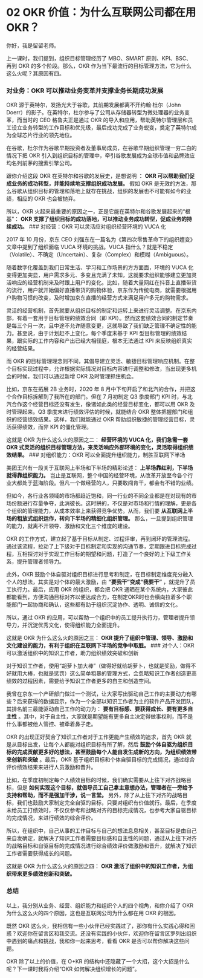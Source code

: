 # 02 OKR 价值：为什么互联网公司都在用 OKR？

你好，我是留留老师。

上一课时，我们提到，组织目标管理经历了 MBO、SMART 原则、KPI、BSC、再到 OKR 的多个阶段。那么，OKR 作为当下最流行的目标管理方法，它为什么这么火呢？其原因有四。

### 对业务：OKR 可以推动业务变革并支撑业务长期成功发展

OKR 源于英特尔，发扬光大于谷歌，其前期发展都离不开约翰·杜尔（John Doerr）的影子。在英特尔，杜尔参与了公司从存储器转型为微处理器的业务变革，而当时的 CEO 格鲁夫正是通过 OKR 的导入和应用，帮助英特尔管理层和员工设立业务转型的工作目标和优先级，最后成功完成了业务蜕变，奠定了英特尔成为全球芯片行业的领先地位。

在谷歌，杜尔作为谷歌早期投资者及董事局成员，在谷歌早期组织管理一穷二白的情况下把 OKR 引入到组织目标的管理中，牵引谷歌发展成为全球市值和品牌效应均名列前茅的搜索引擎公司。

跟你介绍这段 OKR 在英特尔和谷歌的发展史，是想说明 ： **OKR 可以帮助我们促成业务的成功转型，并能持续地支撑组织成功发展。** 假如 OKR 是无效的方法，那么谷歌从组织目标的管理和落地上就存在挑战，组织的发展也不可能有如今的业绩，相应的 OKR 也会被抛弃。

所以，OKR 火起来最重要的原因之一，正是它能在英特尔和谷歌发展起来的“根基”： **OKR 支撑了组织目标的成功落地，可以推动业务成功转型，促成业务的持续成功。** ### 对经营：OKR 可以灵活应对组织经营环境的 VUCA 化

2017 年 10 月份，京东 CEO 刘强东在一篇名为《第四次零售革命下的组织嬗变》文章中提到了组织面临 VUCA 环境的挑战。VUCA 指什么？就是不稳定（Volatile）、不确定（Uncertain）、复杂（Complex）和模糊（Ambiguous）。

随着数字化覆盖到我们日常生活、学习和工作场景的方方面面，环境的 VUCA 化变得更加突显，用户需求多元、多变且充满了未知，这就要求组织能够建立更加灵活响应的经营机制来及时跟上用户的变化。比如，随着大量网红在抖音上直播带货的流行，用户就开始偏好直播带货的购物体验，京东作为传统电商，就需要根据用户购物习惯的改变，及时增加京东直播的经营方式来满足用户多元的购物需求。

灵活的经营机制，首先就要从组织目标的制定和运转上来进行灵活调整。在京东内部，有着一套用于目标管理的绩效合同（即 KPI）。然而这套绩效合同的制定节奏是每三个月一次，且中途不允许随意变更，这就导致了我们缺乏管理不确定性的能力。甚至说，由于计划赶不上变化，每个季度末基于 KPI 型目标管理的绩效结果，跟实际的工作内容和产出已经大相径庭，根本无法通过 KPI 来反映组织真实的经营结果。

而 OKR 的目标管理理念则不同，其倡导建立灵活、敏捷目标管理响应机制。在整个目标实现过程中，允许根据实际情况对目标内容进行调整和修改，当出现更多机会的时候，我们可以通过新增 OKR 及时管理抓住机会。

比如，京东在拓展 2B 业务时，2020 年 8 月中下旬开启了和北汽的合作，并把这个合作目标拆解到了我所在的部门。但在 7 月初制定 Q3 季度部门 KPI 时，与北汽合作这个经营目标还没有发生，像诸如此类的经营目标变化，都可以用 OKR 及时管理起来。Q3 季度末进行绩效评估的时候，就能结合 OKR 整体把握部门和组织的经营绩效结果。这样，我们就能通过 OKR 帮助组织敏捷的管理经营目标，灵活获得绩效，而非 KPI 的僵化管理。

这就是 OKR 为什么这么火的原因之二： **经营环境的 VUCA 化，我们急需一套 OKR 式灵活的组织目标管理方法，来灵活响应外部环境的变化，灵活取得组织绩效结果。** ### 对组织能力：OKR 可以全面提升组织能力，制胜互联网下半场

美团王兴有一段关于互联网上半场和下半场的精彩论述： **上半场靠红利，下半场就得靠组织能力。** 岂止是互联网，整个中国的经营环境，从改革开放至今各个行业大都处于蓝海阶段。但凡一个做经营的人，只要敢闯肯干，都会有不错的业绩。

但如今，各行业各领域的市场都趋近饱和，同一行业的不同企业都是在对现有的市场份额进行存量争夺，此消彼长。这时拼的，不仅是对市场和行情的理解，更是各个组织的管理能力，从成本效率上来获得竞争优势。从而，我们要 **从互联网上半场的粗放式组织运作，转向下半场的精细化组织管理。** 那么，一旦提到组织管理的能力，就离不开领导、激励和文化三个维度的建设。

OKR 的工作方式，建立起了基于目标从制定、过程评审，再到闭环的管理流程。通过该流程，拉动了上下级对于目标制定和实现的沟通节奏，定期跟进目标完成过程，互相探讨对于实现工作目标的期望和问题，打造了一个良好的上下级工作关系，提升管理者领导力。

此外，OKR 鼓励个体自驱对组织目标进行思考和制定，在目标制定维度充分融入个人的想法，其实是对个体的最大激励，由 **“要我干”变成“我要干”** ，就提升了员工执行力。最后，应用 OKR 的组织，都会把 OKR 通晒在某个系统内，大家彼此都能看到，方便沟通目标对齐以便达成合力，在制定OKR时也会横向拉着多个职能部门一起协商和确认，这些都有助于组织沉淀协作、透明、诚信的文化。

所以，通过 OKR 的应用，可以帮助一个组织中的员工提升执行力，管理者提升领导力，并沉淀优秀文化，使得组织能力全面提升。

这就是 OKR 为什么这么火的原因之三： **OKR 提升了组织中管理、领导、激励和文化建设的能力，有利于组织在互联网下半场的竞争中取胜。** ### 对个人：OKR 可以激活组织中的知识工作者，助力组织绩效突破和创新

对于知识工作者，使用“胡萝卜加大棒”（做得好就给胡萝卜，也就是奖励，做得不好就用大棒，也就是惩罚）这么简单粗暴的管理方式，会忽略知识工作者创造更高绩效的过程因素，需要给予知识工作者更多的自主和创造空间。

我曾在京东一个产研部门做过一个测试，让大家写出驱动自己工作的主要动力有哪些？后来获得的数据显示，作为一个全部以知识工作者为主的软件产品开发团队，其排名前三最能驱动自己工作的动力为： **要有目标感、要获得成长、要有更多自主性** 。其中，对于自主性，大家就是期望能有更多自主决定得做事权利，而不是什么事都被他人管控、被牵着鼻子走。

OKR 的出现正好契合了知识工作者对于工作更能产生绩效的追求，首先 OKR 就是从目标出发，让每个人都能对组织目标有所了解，然后 **鼓励个体自驱为组织目标的完成贡献更多好的想法，甚至鼓励每个人能自发生成新的方向，为组织绩效带来创新和突破** 。最后，OKR 基于组织目标和个体自驱目标的完成情况，通过综合评价绩效结果来进行人员激励和晋升。

比如，在季度初制定每个人绩效目标的时候，我们确实需要从上往下对齐战略目标，但是 **如何实现这个目标，就倡导员工自己拿主意想办法，管理者在一旁给予支持和帮助，而不是强加干涉，说一言堂。** 另外，除了从上往下对齐的战略目标，我们也鼓励大家制定完全自驱的目标，只要对组织有价值就行。最后，在季度末给员工打绩效时，不仅仅参考和战略对齐的目标完成情况，也参考大家自驱目标的完成情况，来进行绩效的综合评价。

所以，在组织中，自己从事的工作目标与自己的想法息息相关，甚至目标是由自己来自发确定，就解决了知识工作者需要目标感和自主性的问题，通过从上往下对齐的战略目标和自驱目标的完成情况进行综合绩效评价做激励和晋升，就解决了知识工作者需要获得成长的问题。

这就是 OKR 为什么这么火的原因之四： **OKR 激活了组织中的知识工作者，为组织带来更多绩效创新和突破。**

### 总结

以上，我分别从业务、经营、组织能力和组织个人的四个视角，和你介绍了 OKR 为什么这么火的四个原因，这也是互联网公司为什么都在用 OKR 的根因。

既然 OKR 这么火，我相信有一些小伙伴已经实践过了，那你有什么实践心得和困惑？欢迎你在留言区和我交流。还没有实践的小伙伴，欢迎你在留言区罗列出组织中遇到的痛点和挑战，我和你一起来思考，看看 OKR 是否可以帮你解决这些问题。

OKR 除了以上的价值，在 O+KR 的结构中还隐藏了一个大招，这个大招是什么呢？下一课时我将介绍“OKR 如何解决组织增长的问题”。
